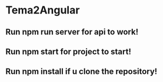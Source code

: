 # Tema2Angular

## Run npm run server for api to work!

## Run npm start for project to start!

## Run npm install if u clone the repository!

